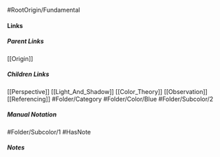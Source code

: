 #RootOrigin/Fundamental
#### Links
##### Parent Links
[[Origin]]
##### Children Links
[[Perspective]]
[[Light_And_Shadow]]
[[Color_Theory]]
[[Observation]]
[[Referencing]]
#Folder/Category
#Folder/Color/Blue
#Folder/Subcolor/2
##### Manual Notation
#Folder/Subcolor/1
#HasNote
##### Notes